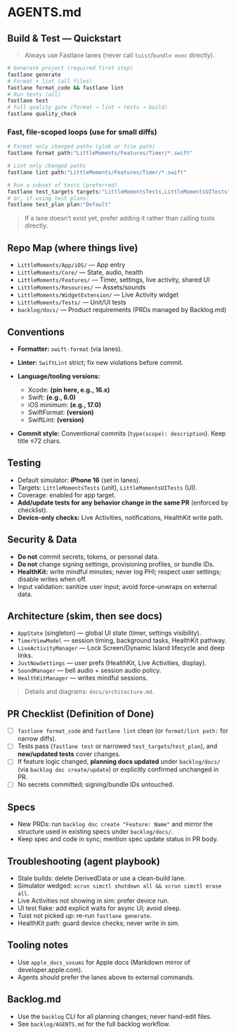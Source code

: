 # AGENTS.md

## Build & Test — Quickstart

> Always use Fastlane lanes (never call `tuist`/`bundle exec` directly).

```sh
# Generate project (required first step)
fastlane generate
# Format + lint (all files)
fastlane format_code && fastlane lint
# Run tests (all)
fastlane test
# Full quality gate (format → lint → tests → build)
fastlane quality_check
````

### Fast, file-scoped loops (use for small diffs)

```sh
# Format only changed paths (glob or file path)
fastlane format path:"LittleMoments/Features/Timer/*.swift"

# Lint only changed paths
fastlane lint path:"LittleMoments/Features/Timer/*.swift"

# Run a subset of tests (preferred)
fastlane test_targets targets:"LittleMomentsTests,LittleMomentsUITests"
# or, if using test plans:
fastlane test_plan plan:"Default"
```

> If a lane doesn’t exist yet, prefer adding it rather than calling tools directly.

## Repo Map (where things live)

* `LittleMoments/App/iOS/` — App entry
* `LittleMoments/Core/` — State, audio, health
* `LittleMoments/Features/` — Timer, settings, live activity, shared UI
* `LittleMoments/Resources/` — Assets/sounds
* `LittleMoments/WidgetExtension/` — Live Activity widget
* `LittleMoments/Tests/` — Unit/UI tests
* `backlog/docs/` — Product requirements (PRDs managed by Backlog.md)

## Conventions

* **Formatter:** `swift-format` (via lanes).
* **Linter:** `SwiftLint` strict; fix new violations before commit.
* **Language/tooling versions:**

  * Xcode: **(pin here, e.g., 16.x)**
  * Swift: **(e.g., 6.0)**
  * iOS minimum: **(e.g., 17.0)**
  * SwiftFormat: **(version)**
  * SwiftLint: **(version)**
* **Commit style:** Conventional commits (`type(scope): description`). Keep title ≤72 chars.

## Testing

* Default simulator: **iPhone 16** (set in lanes).
* Targets: `LittleMomentsTests` (unit), `LittleMomentsUITests` (UI).
* Coverage: enabled for app target.
* **Add/update tests for any behavior change in the same PR** (enforced by checklist).
* **Device-only checks:** Live Activities, notifications, HealthKit write path.

## Security & Data

* **Do not** commit secrets, tokens, or personal data.
* **Do not** change signing settings, provisioning profiles, or bundle IDs.
* **HealthKit:** write mindful minutes; never log PHI; respect user settings; disable writes when off.
* Input validation: sanitize user input; avoid force-unwraps on external data.

## Architecture (skim, then see docs)

* `AppState` (singleton) — global UI state (timer, settings visibility).
* `TimerViewModel` — session timing, background tasks, HealthKit pathway.
* `LiveActivityManager` — Lock Screen/Dynamic Island lifecycle and deep links.
* `JustNowSettings` — user prefs (HealthKit, Live Activities, display).
* `SoundManager` — bell audio + session audio policy.
* `HealthKitManager` — writes mindful sessions.

> Details and diagrams: `docs/architecture.md`.

## PR Checklist (Definition of Done)

* [ ] `fastlane format_code` and `fastlane lint` clean (or `format/lint path:` for narrow diffs).
* [ ] Tests pass (`fastlane test` or narrowed `test_targets`/`test_plan`), and **new/updated tests** cover changes.
* [ ] If feature logic changed, **planning docs updated** under `backlog/docs/` (via `backlog doc create/update`) or explicitly confirmed unchanged in PR.
* [ ] No secrets committed; signing/bundle IDs untouched.

## Specs

* New PRDs: run `backlog doc create "Feature: Name"` and mirror the structure used in existing specs under `backlog/docs/`.
* Keep spec and code in sync; mention spec update status in PR body.

## Troubleshooting (agent playbook)

* Stale builds: delete DerivedData or use a clean-build lane.
* Simulator wedged: `xcrun simctl shutdown all && xcrun simctl erase all`.
* Live Activities not showing in sim: prefer device run.
* UI test flake: add explicit waits for async UI; avoid sleep.
* Tuist not picked up: re-run `fastlane generate`.
* HealthKit path: guard device checks; never write in sim.

## Tooling notes

* Use `apple_docs_sosumi` for Apple docs (Markdown mirror of developer.apple.com).
* Agents should prefer the lanes above to external commands.

## Backlog.md

* Use the `backlog` CLI for all planning changes; never hand-edit files.
* See `backlog/AGENTS.md` for the full backlog workflow.
